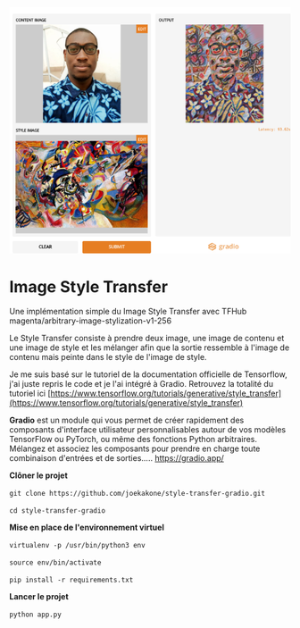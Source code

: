 ![Exemple](example.png)
# Image Style Transfer
Une implémentation simple du Image Style Transfer avec TFHub magenta/arbitrary-image-stylization-v1-256


Le Style Transfer consiste à prendre deux image, une image de contenu et une image de style et les mélanger afin que la sortie ressemble à l'image de contenu mais peinte dans le style de l'image de style.


Je me suis basé sur le tutoriel de la documentation officielle de Tensorflow, j'ai juste repris le code et je l'ai intégré à Gradio.
Retrouvez la totalité du tutoriel ici [https://www.tensorflow.org/tutorials/generative/style_transfer](https://www.tensorflow.org/tutorials/generative/style_transfer)


**Gradio** est un module qui vous permet de créer rapidement des composants d'interface utilisateur personnalisables autour de vos modèles TensorFlow ou PyTorch, ou même des fonctions Python arbitraires. Mélangez et associez les composants pour prendre en charge toute combinaison d'entrées et de sorties..... https://gradio.app/


**Clôner le projet**

`git clone https://github.com/joekakone/style-transfer-gradio.git`

`cd style-transfer-gradio`

 
**Mise en place de l'environnement virtuel**

`virtualenv -p /usr/bin/python3 env`

`source env/bin/activate`

`pip install -r requirements.txt`


**Lancer le projet**

`python app.py`
